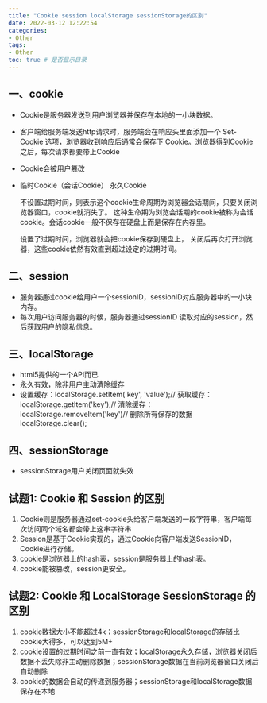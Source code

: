 ```yaml
---
title: "Cookie session localStorage sessionStorage的区别"
date: 2022-03-12 12:22:54
categories:
- Other
tags:
- Other
toc: true # 是否显示目录
---
```


<!-- more -->

## 一、cookie

* Cookie是服务器发送到用户浏览器并保存在本地的一小块数据。
* 客户端给服务端发送http请求时，服务端会在响应头里面添加一个 Set-Cookie 选项，浏览器收到响应后通常会保存下 Cookie。浏览器得到Cookie之后，每次请求都要带上Cookie
* Cookie会被用户篡改
* 临时Cookie（会话Cookie） 永久Cookie

  不设置过期时间，则表示这个cookie生命周期为浏览器会话期间，只要关闭浏览器窗口，cookie就消失了。
  这种生命期为浏览会话期的cookie被称为会话cookie。会话cookie一般不保存在硬盘上而是保存在内存里。

  设置了过期时间，浏览器就会把cookie保存到硬盘上，
  关闭后再次打开浏览器，这些cookie依然有效直到超过设定的过期时间。

## 二、session
  * 服务器通过cookie给用户一个sessionID，sessionID对应服务器中的一小块内存。
  * 每次用户访问服务器的时候，服务器通过sessionID 读取对应的session，然后获取用户的隐私信息。

## 三、localStorage
  * html5提供的一个API而已
  * 永久有效，除非用户主动清除缓存
  * 设置缓存：localStorage.setItem('key', 'value');// 获取缓存：localStorage.getItem('key');// 清除缓存：localStorage.removeItem('key')// 删除所有保存的数据localStorage.clear();

## 四、sessionStorage
  * sessionStorage用户关闭页面就失效

## 试题1: Cookie 和 Session 的区别
  1. Cookie则是服务器通过set-cookie头给客户端发送的一段字符串，客户端每次访问同个域名都会带上这串字符串
  2. Session是基于Cookie实现的，通过Cookie向客户端发送SessionID，Cookie进行存储。
  3. cookie是浏览器上的hash表，session是服务器上的hash表。
  4. cookie能被篡改，session更安全。

## 试题2: Cookie 和 LocalStorage SessionStorage 的区别
  1. cookie数据大小不能超过4k；sessionStorage和localStorage的存储比cookie大得多，可以达到5M+
  2. cookie设置的过期时间之前一直有效；localStorage永久存储，浏览器关闭后数据不丢失除非主动删除数据；sessionStorage数据在当前浏览器窗口关闭后自动删除
  3. cookie的数据会自动的传递到服务器；sessionStorage和localStorage数据保存在本地